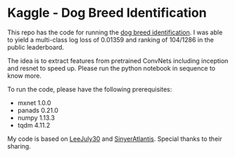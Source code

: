 # Kaggle - Dog Breed Identification

This repo has the code for running the [dog breed identification](https://www.kaggle.com/c/dog-breed-identification). I was able to yield a multi-class log loss of 0.01359 and ranking of 104/1286 in the public leaderboard.

The idea is to extract features from pretrained ConvNets including inception and resnet to speed up. Please run the python notebook in sequence to know more.

To run the code, please have the following prerequisites:
- mxnet 1.0.0
- panads 0.21.0
- numpy 1.13.3
- tqdm 4.11.2

My code is based on [LeeJuly30](https://github.com/LeeJuly30/ImageNet) and [SinyerAtlantis](https://github.com/SinyerAtlantis/deep_learning_gluon/tree/master/3.%20transfer_learning/3.%20kaggle_120dogs). Special thanks to their sharing.
